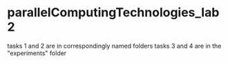 # parallelComputingTechnologies_lab2
tasks 1 and 2 are in correspondingly named folders
tasks 3 and 4 are in the "experiments" folder
